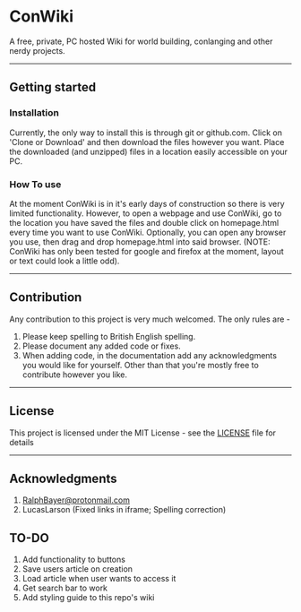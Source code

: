 # ConWiki
A free, private, PC hosted Wiki for world building, conlanging and other nerdy projects.

---

## Getting started

### Installation
Currently, the only way to install this is through git or github.com. Click on 'Clone or Download' and then 
download the files however you want. Place the downloaded (and unzipped) files in a location easily accessible 
on your PC.
  
### How To use
At the moment ConWiki is in it's early days of construction so there is very limited functionality.
However, to open a webpage and use ConWiki, go to the location you have saved the files and double click on
homepage.html every time you want to use ConWiki. Optionally, you can open any browser you use, then drag
and drop homepage.html into said browser. (NOTE: ConWiki has only been tested for google and firefox at the moment,
layout or text could look a little odd).

---

## Contribution
Any contribution to this project is very much welcomed. The only rules are -
1. Please keep spelling to British English spelling.
2. Please document any added code or fixes.
3. When adding code, in the documentation add any acknowledgments you would like for yourself.
Other than that you're mostly free to contribute however you like.


---

## License
This project is licensed under the MIT License - see the [LICENSE](LICENSE) file for details

---

## Acknowledgments
1. RalphBayer@protonmail.com
2. LucasLarson (Fixed links in iframe; Spelling correction)

## TO-DO
1. Add functionality to buttons
2. Save users article on creation
3. Load article when user wants to access it
4. Get search bar to work
5. Add styling guide to this repo's wiki
